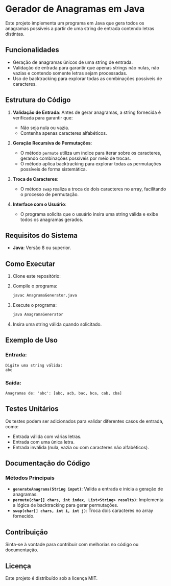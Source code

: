 # Gerador de Anagramas em Java

Este projeto implementa um programa em Java que gera todos os anagramas possíveis a partir de uma string de entrada contendo letras distintas.

## Funcionalidades

- Geração de anagramas únicos de uma string de entrada.
- Validação de entrada para garantir que apenas strings não nulas, não vazias e contendo somente letras sejam processadas.
- Uso de backtracking para explorar todas as combinações possíveis de caracteres.

## Estrutura do Código

1. **Validação de Entrada**: Antes de gerar anagramas, a string fornecida é verificada para garantir que:
   - Não seja nula ou vazia.
   - Contenha apenas caracteres alfabéticos.

2. **Geração Recursiva de Permutações**:
   - O método `permute` utiliza um índice para iterar sobre os caracteres, gerando combinações possíveis por meio de trocas.
   - O método aplica backtracking para explorar todas as permutações possíveis de forma sistemática.

3. **Troca de Caracteres**:
   - O método `swap` realiza a troca de dois caracteres no array, facilitando o processo de permutação.

4. **Interface com o Usuário**:
   - O programa solicita que o usuário insira uma string válida e exibe todos os anagramas gerados.

## Requisitos do Sistema

- **Java**: Versão 8 ou superior.

## Como Executar

1. Clone este repositório:
 

2. Compile o programa:
   ```bash
   javac AnagramaGenerator.java
   ```

3. Execute o programa:
   ```bash
   java AnagramaGenerator
   ```

4. Insira uma string válida quando solicitado.

## Exemplo de Uso

### Entrada:
```text
Digite uma string válida:
abc
```

### Saída:
```text
Anagramas de: 'abc': [abc, acb, bac, bca, cab, cba]
```

## Testes Unitários

Os testes podem ser adicionados para validar diferentes casos de entrada, como:
- Entrada válida com várias letras.
- Entrada com uma única letra.
- Entrada inválida (nula, vazia ou com caracteres não alfabéticos).

## Documentação do Código

### Métodos Principais

- **`generateAnagrams(String input)`**: Valida a entrada e inicia a geração de anagramas.
- **`permute(char[] chars, int index, List<String> results)`**: Implementa a lógica de backtracking para gerar permutações.
- **`swap(char[] chars, int i, int j)`**: Troca dois caracteres no array fornecido.

## Contribuição

Sinta-se à vontade para contribuir com melhorias no código ou documentação.

## Licença

Este projeto é distribuído sob a licença MIT.



